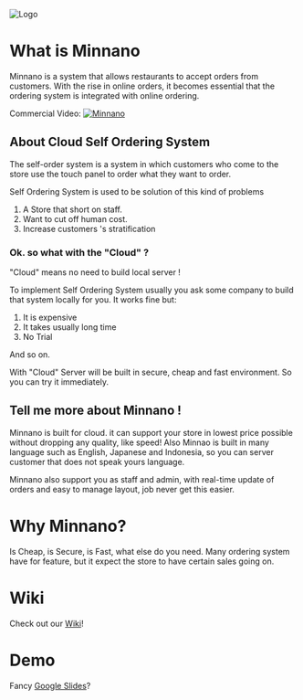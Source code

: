 ![Logo](/docs/img/logo_background.png)
# What is Minnano

Minnano is a system that allows restaurants to accept orders from customers. With the rise in online orders, it becomes essential that the ordering system is integrated with online ordering.

Commercial Video:
[![Minnano](https://res.cloudinary.com/marcomontalbano/image/upload/v1622611051/video_to_markdown/images/youtube--hahTf0bbHhg-c05b58ac6eb4c4700831b2b3070cd403.jpg)](https://www.youtube.com/watch?v=hahTf0bbHhg "Minnano")

## About Cloud Self Ordering System

The self-order system is a system in which customers who come to the store use the touch panel to order what they want to order.

Self Ordering System is used to be solution of this kind of problems

1. A Store that short on staff.
2. Want to cut off human cost.
3. Increase customers 's stratification

### Ok. so what with the "Cloud" ?

"Cloud" means no need to build local server !

To implement Self Ordering System usually you ask some company to build that system locally for you. It works fine but: 

1. It is expensive
2. It takes usually long time
3. No Trial

And so on.

With "Cloud" Server will be built in secure, cheap and fast environment. So you can try it immediately.

## Tell me more about Minnano !

Minnano is built for cloud. it can support your store in lowest price possible without dropping any quality, like speed! Also Minnao is built in many language such as English, Japanese and Indonesia, so you can server customer that does not speak yours language.

Minnano also support you as staff and admin, with real-time update of orders and easy to manage layout, job never get this easier.

# Why Minnano?

Is Cheap, is Secure, is Fast, what else do you need. Many ordering system have for feature, but it expect the store to have certain sales going on.

# Wiki

Check out our [Wiki](https://github.com/alvinend/minnano/wiki)!

# Demo

Fancy [Google Slides](https://docs.google.com/presentation/d/1WknxE1t07SnBIOKNMgyx7ow9JQA9hC2p5BtIu2YuxBY/edit?usp=sharing)?
